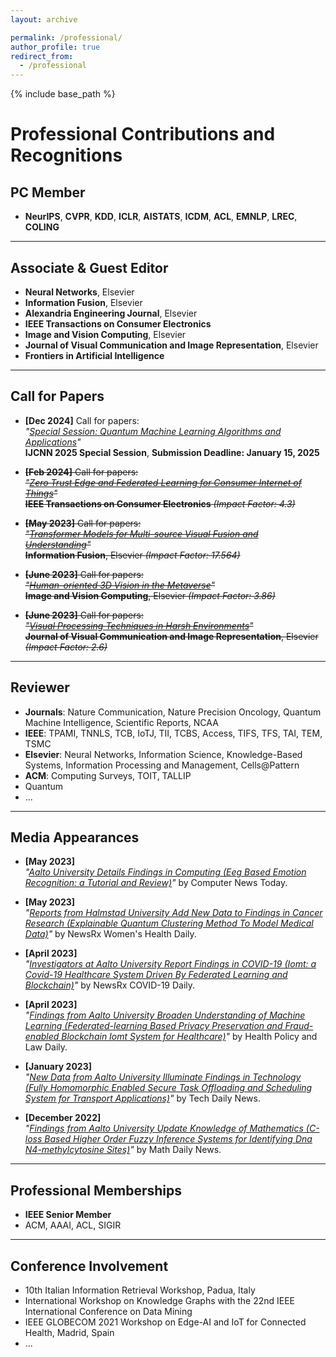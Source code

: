 ```yaml
---
layout: archive

permalink: /professional/
author_profile: true
redirect_from:
  - /professional
---
```


{% include base_path %}

# Professional Contributions and Recognitions

## PC Member
- **NeurIPS**, **CVPR**, **KDD**, **ICLR**, **AISTATS**, **ICDM**, **ACL**, **EMNLP**, **LREC**, **COLING**

---

## Associate & Guest Editor
- **Neural Networks**, Elsevier  
- **Information Fusion**, Elsevier  
- **Alexandria Engineering Journal**, Elsevier  
- **IEEE Transactions on Consumer Electronics**  
- **Image and Vision Computing**, Elsevier  
- **Journal of Visual Communication and Image Representation**, Elsevier  
- **Frontiers in Artificial Intelligence**

---

## Call for Papers
- **[Dec 2024]** Call for papers:  
  *"[Special Session: Quantum Machine Learning Algorithms and Applications](https://sites.google.com/view/qml-ijcnn-2025/home)"*  
  **IJCNN 2025 Special Session**, 
  **Submission Deadline: January 15, 2025**

- ~~**[Feb 2024]** Call for papers:  
  *"[Zero Trust Edge and Federated Learning for Consumer Internet of Things](https://ctsoc.ieee.org/images/TCE_FILES/Approved_CFP/February_2024/TCE_SS_CFP_Zero_Trust_Edge_and_Federated_Learning_for_Consumer_Internet_of_Things.pdf)"*  
  **IEEE Transactions on Consumer Electronics** *(Impact Factor: 4.3)*~~

- ~~**[May 2023]** Call for papers:  
  *"[Transformer Models for Multi-source Visual Fusion and Understanding](https://www.sciencedirect.com/journal/information-fusion/about/call-for-papers#transformer-models-for-multi-source-visual-fusion-and-understanding)"*  
  **Information Fusion**, Elsevier *(Impact Factor: 17.564)*~~

- ~~**[June 2023]** Call for papers:  
  *"[Human-oriented 3D Vision in the Metaverse](https://www.sciencedirect.com/journal/image-and-vision-computing/about/call-for-papers#human-oriented-3d-vision-in-the-metaverse)"*  
  **Image and Vision Computing**, Elsevier *(Impact Factor: 3.86)*~~

- ~~**[June 2023]** Call for papers:  
  *"[Visual Processing Techniques in Harsh Environments](https://www.sciencedirect.com/journal/journal-of-visual-communication-and-image-representation/about/call-for-papers#visual-processing-techniques-in-harsh-environments)"*  
  **Journal of Visual Communication and Image Representation**, Elsevier *(Impact Factor: 2.6)*~~

---

## Reviewer
- **Journals**: Nature Communication, Nature Precision Oncology, Quantum Machine Intelligence, Scientific Reports, NCAA  
- **IEEE**: TPAMI, TNNLS, TCB, IoTJ, TII, TCBS, Access, TIFS, TFS, TAI, TEM, TSMC  
- **Elsevier**: Neural Networks, Information Science, Knowledge-Based Systems, Information Processing and Management, Cells@Pattern  
- **ACM**: Computing Surveys, TOIT, TALLIP  
- Quantum  
- ...

---

## Media Appearances
- **[May 2023]**  
  *"[Aalto University Details Findings in Computing (Eeg Based Emotion Recognition: a Tutorial and Review)](http://ct.moreover.com/?a=50662144070&p=1gw&v=1&x=yV-5EvGDwkc-oCeNkC-VOw)"* by Computer News Today.

- **[May 2023]**  
  *"[Reports from Halmstad University Add New Data to Findings in Cancer Research (Explainable Quantum Clustering Method To Model Medical Data)](http://ct.moreover.com/?a=50846476815&p=1gw&v=1&x=EokuAL7F68AR3cCK32nyQA)"* by NewsRx Women's Health Daily.

- **[April 2023]**  
  *"[Investigators at Aalto University Report Findings in COVID-19 (Iomt: a Covid-19 Healthcare System Driven By Federated Learning and Blockchain)](http://ct.moreover.com/?a=50490848597&p=1gw&v=1&x=lZza3tspv21w15hKSP0OHQ)"* by NewsRx COVID-19 Daily.

- **[April 2023]**  
  *"[Findings from Aalto University Broaden Understanding of Machine Learning (Federated-learning Based Privacy Preservation and Fraud-enabled Blockchain Iomt System for Healthcare)](http://ct.moreover.com/?a=50500356797&p=1gw&v=1&x=uJA5AaW5MsshnfC_RyQznA)"* by Health Policy and Law Daily.

- **[January 2023]**  
  *"[New Data from Aalto University Illuminate Findings in Technology (Fully Homomorphic Enabled Secure Task Offloading and Scheduling System for Transport Applications)](http://ct.moreover.com/?a=49659972305&p=1gw&v=1&x=4O0492SPW4-zh8qRIQWo6g)"* by Tech Daily News.

- **[December 2022]**  
  *"[Findings from Aalto University Update Knowledge of Mathematics (C-loss Based Higher Order Fuzzy Inference Systems for Identifying Dna N4-methylcytosine Sites)](http://ct.moreover.com/?a=49431495362&p=1gw&v=1&x=6AXgriIoXctXc0KTUTxblQ)"* by Math Daily News.

---

## Professional Memberships
- **IEEE Senior Member**  
- ACM, AAAI, ACL, SIGIR  

---

## Conference Involvement
- 10th Italian Information Retrieval Workshop, Padua, Italy  
- International Workshop on Knowledge Graphs with the 22nd IEEE International Conference on Data Mining  
- IEEE GLOBECOM 2021 Workshop on Edge-AI and IoT for Connected Health, Madrid, Spain  
- ...

